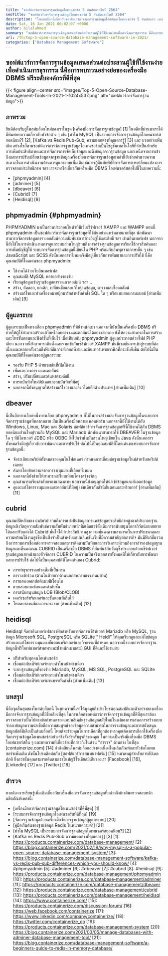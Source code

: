 ```yaml
---
title: "ซอฟต์แวร์การจัดการฐานข้อมูลโอเพนซอร์ส 5 อันดับแรกในปี 2564" 
seoTitle: "ซอฟต์แวร์การจัดการฐานข้อมูลโอเพนซอร์ส 5 อันดับแรกในปี 2564" 
description: "โพสต์บล็อกนี้เกี่ยวกับซอฟต์แวร์การจัดการฐานข้อมูลโฮสต์และโอเพนซอร์ซ 5 อันดับแรก เหล่านี้คือ phpmyadmin, adminer, dbeaver, cubrid และ heidisql" 
date: Sat, 16 Jan 2021 00:02:07 +0000
author: bilalahmed
summary: "ซอฟต์แวร์การจัดการฐานข้อมูลเสนอส่วนต่อประสานผู้ใช้ที่ใช้งานง่ายเพื่อดำเนินการธุรกรรม นี่คือการทบทวนอย่างย่อของเครื่องมือ DBMS ฟรีระดับองค์กรที่ดีที่สุด" 
url: /th/top-5-open-source-database-management-software-in-2021/
categories: ['Database Management Software']
---
```


## ซอฟต์แวร์การจัดการฐานข้อมูลเสนอส่วนต่อประสานผู้ใช้ที่ใช้งานง่ายเพื่อดำเนินการธุรกรรม นี่คือการทบทวนอย่างย่อของเครื่องมือ DBMS ฟรีระดับองค์กรที่ดีที่สุด

{{< figure align=center src="images/Top-5-Open-Source-Database-Management-Tools-In-2021-1-1024x537.png" alt="ซอฟต์แวร์การจัดการฐานข้อมูล">}}


## ภาพรวม
ยินดีต้อนรับสู่โพสต์บล็อกใหม่ของเราในชุด [เครื่องมือการจัดการฐานข้อมูล] [1] ในอดีตที่ผ่านมาเราได้ตีพิมพ์บทความเกี่ยวกับหัวข้อต่าง ๆ เช่น [ทำไม MySQL เป็นระบบการจัดการฐานข้อมูลโอเพนซอร์สยอดนิยม?] [2], [Kafka vs Redis Pub-Sub, ความแตกต่างที่คุณควรรู้] [3] และ บางอย่างเพิ่มเติม อย่างไรก็ตามซอฟต์แวร์การจัดการฐานข้อมูลโอเพนซอร์สเป็นโซลูชั่นเทคโนโลยีที่จำเป็นสำหรับการเพิ่มประสิทธิภาพและการจัดการการจัดเก็บข้อมูลและดึงข้อมูลจากฐานข้อมูล นอกเหนือจากการเข้าถึงและการปรับเปลี่ยนข้อมูลจากฐานข้อมูลเครื่องมือการจัดการฐานข้อมูลเหล่านี้ยังช่วยอำนวยความสะดวกในการดำเนินงานด้านการดูแลระบบเพิ่มเติมเช่นการกู้คืนภัยพิบัติการจัดการการเปลี่ยนแปลงการตรวจสอบประสิทธิภาพ ฯลฯ
เราจะหารือเกี่ยวกับเครื่องมือ DBMS โอเพ่นซอร์สต่อไปนี้ในบทความนี้:
  * [phpmyadmin] [4]
  * [adminer] [5]
  * [dbeaver] [6]
  * [Cubrid] [7]
  * [Heidisql] [8]

## phpmyadmin {#phpmyadmin}
PHPMYADMIN มาเป็นส่วนประกอบในตัวที่มีเว็บเซิร์ฟเวอร์ XAMPP และ WAMPP ตอนนี้ phpmyadmin เป็นซอฟต์แวร์การจัดการฐานข้อมูลที่ใช้กันอย่างแพร่หลายมากที่สุด นักพัฒนาสามารถจัดการข้อมูลตารางคอลัมน์ความสัมพันธ์การอ้างอิงผู้ใช้และสิทธิ์ ฯลฯ ผ่านอินเทอร์เฟซ นอกจากนี้ยังใช้ในการดำเนินงานการดูแลระบบส่วนใหญ่รวมถึงการสร้างฐานข้อมูลการเรียกใช้การสืบค้นและการเพิ่มบัญชีผู้ใช้ ระบบการจัดการฐานข้อมูลนี้เขียนใน PHP พร้อมกับอินพุตจากภาษาอื่น ๆ เช่น JavaScript และ SCSS ดังนั้นเอกสารทั้งหมดจึงมีอยู่เกี่ยวกับการพัฒนาและการปรับใช้ นี่คือคุณสมบัติที่โดดเด่นของ phpmyadmin:
  * ใช้งานได้ง่ายเว็บอินเตอร์เฟส
  * คุณสมบัติ MySQL หลายอย่างรองรับ
  * เรียกดูข้อมูลเช่นฐานข้อมูลตารางแถวคอลัมน์ ฯลฯ ..
  * สร้าง, คัดลอก, ยกเลิก, เปลี่ยนชื่อและแก้ไขฐานข้อมูล, ตารางและชื่อคอลัมน์
  * สร้างแก้ไขและทำเครื่องหมายบุ๊กมาร์กสำหรับคำสั่ง SQL ใด ๆ หรือแบบสอบถามแบตช์
[อ่านเพิ่มเติม] [9]

## ผู้ดูแลระบบ
ผู้ดูแลระบบเป็นทางเลือก phpmyadmin ที่มีน้ำหนักเบา นอกจากนี้ยังเป็นเครื่องมือ DBMS ฟรี ช่วยให้ผู้ใช้สามารถสร้างแก้ไขหรือลบตารางและคอลัมน์ได้อย่างง่ายดาย ยังให้ความสามารถในการสร้างและโทรขั้นตอนและฟังก์ชั่นที่เก็บไว้ เมื่อเทียบกับ phpmyadmin ผู้ดูแลประกอบด้วยไฟล์ PHP เดียว นอกจากนี้ยังสามารถติดตั้งและรวมเข้ากับเซิร์ฟเวอร์ XAMPP มันมีเซสชันการเข้าสู่ระบบที่ต่อเนื่องและหลายครั้งรวมถึงฟังก์ชันการส่งออกที่ง่ายและอินเทอร์เฟซกราฟิกที่กระชับยิ่งขึ้น ต่อไปนี้เป็นคุณสมบัติที่โดดเด่นของผู้ดูแลระบบ:
  * รองรับ PHP 5 ด้วยเซสชันที่เปิดใช้งาน
  * เพิ่มและวางตารางและคอลัมน์
  * สร้าง, ปรับเปลี่ยนและค้นหาตามดัชนี
  * แทรกบันทึกใหม่อัปเดตและลบบันทึกที่มีอยู่
  * นอกจากนี้ยังอนุญาตให้สร้างแก้ไขวางและลิงก์โดยคีย์ต่างประเทศ
[อ่านเพิ่มเติม] [10]

## dbeaver
นี่เป็นอีกทางเลือกหนึ่งทางเลือก phpmyadmin ที่ใช้ในการสร้างและจัดการฐานข้อมูลในระบบการจัดการฐานข้อมูลที่หลากหลาย มันเป็นเครื่องมือหลายแพลตฟอร์ม นอกจากนี้ยังใช้งานได้กับ Windows, Linux, Mac และ Solaris ซอฟต์แวร์การจัดการฐานข้อมูลฟรีนี้ใช้งานได้กับ DBMS ยอดนิยมส่วนใหญ่รวมถึง MySQL และ Mariadb นักพัฒนาสามารถใช้ DBEAVER ในฐานข้อมูลใด ๆ ที่มีไดรเวอร์ JDBC หรือ ODBC ยิ่งไปกว่านั้นมันส่วนใหญ่เขียนใน Java ดังนั้นเอกสารทั้งหมดจึงมีอยู่เกี่ยวกับการพัฒนาและการปรับใช้ ต่อไปนี้เป็นคุณสมบัติที่โดดเด่นของระบบการจัดการฐานข้อมูลนี้:
  * จัดระเบียบสคริปต์ทั้งหมดของคุณในโฟลเดอร์ กำหนดการเชื่อมต่อฐานข้อมูลใหม่สำหรับสคริปต์เฉพาะ
  * ค้นหาโดยข้อความจากตาราง/มุมมองที่เลือกทั้งหมด
  * นอกจากนี้ยังช่วยให้สามารถเปรียบเทียบโครงสร้างวัตถุ
  * คุณสามารถเรียงลำดับกรองแสดงภาพ นอกจากนี้ยังอนุญาตให้นำเข้าข้อมูลและส่งออกข้อมูล
  * ดูและแก้ไขตารางมุมมองและคอลัมน์ที่มีอยู่ เช่นเดียวกับดัชนีขั้นตอนและทริกเกอร์
[อ่านเพิ่มเติม] [11]

## cubrid
คุณสมบัติหลักของ cubrid รวมถึงการแบ่งปันข้อมูลการแคชข้อมูลประสิทธิภาพสูงองค์ประกอบฐานข้อมูลเชิงวัตถุความสัมพันธ์ความสัมพันธ์นายหน้ามิดเดิลแวร์ดั้งเดิมการสนับสนุนโลกาภิวัตน์แบบขยายได้และปรับแต่งได้ Cubrid มั่นใจได้ว่าประสิทธิภาพสูงความมั่นคงความสามารถในการปรับขนาดและความพร้อมใช้งานสูงซึ่งเป็นสิ่งจำเป็นสำหรับแอปพลิเคชันเว็บที่มีความสำคัญต่อภารกิจ มันมีฟังก์ชั่นรวมถึงการรวมการเชื่อมต่อการตรวจสอบและการติดตามบันทึกและการวิเคราะห์รวมถึงการสำรองข้อมูลฐานข้อมูลและคืนคะแนน CUBRID เป็นเครื่องมือ DBMS ที่สัมพันธ์กับวัตถุซึ่งประกอบด้วยเซิร์ฟเวอร์ฐานข้อมูลนายหน้าและตัวจัดการ CUBRID ในความเป็นจริงเอกสารทั้งหมดมีให้เกี่ยวกับการพัฒนาและการปรับใช้ ต่อไปนี้เป็นคุณสมบัติที่โดดเด่นของ Cubrid:
  * การทำธุรกรรมอย่างเต็มที่เป็นกรด
  * ตารางเข้าร่วม (ด้านในซ้ายขวาด้านนอกสหภาพแรงงานผสาน)
  * การแสดงออกปกติแบบมีเงื่อนไข
  * แบบสอบถามซ้อนและลำดับชั้น
  * การสนับสนุนข้อมูล LOB (Blob/CLOB)
  * เคอร์เซอร์ทริกเกอร์และขั้นตอนที่เก็บไว้
  * โหลดบาลานซ์และการกระจาย
[อ่านเพิ่มเติม] [12]

## heidisql
Heidisql จัดทำอินเทอร์เฟซกราฟิกสำหรับการจัดการเซิร์ฟเวอร์ Mariadb หรือ MySQL, ฐานข้อมูล Microsoft SQL, PostgreSQL หรือ SQLite “ Heidi” ให้คุณเรียกดูและแก้ไขข้อมูลสร้างและแก้ไขตารางมุมมองขั้นตอนทริกเกอร์และกิจกรรมที่กำหนด นอกจากนี้ระบบการจัดการฐานข้อมูลนี้ฟรีโอเพ่นซอร์สพกพาและน้ำหนักเบาและมี GUI ที่ดีและใช้งานง่าย
  * ฟรีสำหรับทุกคนโอเพ่นซอร์ส
  * เชื่อมต่อกับเซิร์ฟเวอร์หลายตัวในหน้าต่างเดียว
  * ระบบฐานข้อมูลที่รองรับ: Mariadb, MySQL, MS SQL, PostgreSQL และ SQLite
  * เชื่อมต่อกับเซิร์ฟเวอร์หลายตัวในหน้าต่างเดียว
  * เชื่อมต่อกับเซิร์ฟเวอร์ผ่านบรรทัดคำสั่ง
[อ่านเพิ่มเติม] [13]

## บทสรุป
นี่คือจุดสิ้นสุดของโพสต์บล็อกนี้ ในบทความนี้เราได้พูดคุยถึงประโยชน์คุณสมบัติและตัวอย่างของเครื่องมือการจัดการฐานข้อมูลที่มีชื่อเสียงที่สุด ในการเลือกซอฟต์แวร์การจัดการฐานข้อมูลที่ดีที่สุดเราต้องตรวจสอบว่าเป็นไปตามข้อกำหนดของแอปพลิเคชันฐานข้อมูลสมัยใหม่ในแง่ของการเสนอการสร้างแบบจำลองข้อมูลความน่าเชื่อถือความสมบูรณ์ของข้อมูลความสามารถในการรวมข้อมูลและการสนับสนุนข้อมูลมัลติมีเดียเป็นต้นบล็อกนี้ โพสต์จะช่วยคุณในการเลือกที่ถูกต้องหากคุณต้องการเลือกใช้เครื่องมือจัดการฐานข้อมูลโอเพนซอร์สอย่างจริงจังสำหรับธุรกิจของคุณ ในความเป็นจริงมีเครื่องมือ DBMS โอเพ่นซอร์สอื่น ๆ และบทความที่เกี่ยวข้องที่กล่าวถึงในส่วน "สำรวจ" ด้านล่าง
ในที่สุด [containerize.com] [14] กำลังเขียนโพสต์บล็อกอย่างต่อเนื่องในผลิตภัณฑ์และหัวข้อโอเพนซอร์ซเพิ่มเติม ดังนั้นโปรดติดต่อกับ [ซอฟต์แวร์การสนทนาฟอรัม] [15] หมวดหมู่สำหรับการอัปเดตปกติ ยิ่งกว่านั้นคุณสามารถติดตามเราในบัญชีโซเชียลมีเดียของเรา [Facebook] [16], [LinkedIn] [17] และ [Twitter] [18]

## สำรวจ
หากต้องการเรียนรู้เพิ่มเติมเกี่ยวกับเครื่องมือการจัดการฐานข้อมูลที่กล่าวถึงข้างต้นตรวจสอบหน้าผลิตภัณฑ์เหล่านี้:
  * [เครื่องมือการจัดการฐานข้อมูลโอเพนซอร์สที่ดีที่สุด] [1]
  * [ระบบการจัดการฐานข้อมูลโอเพ่นซอร์สที่ดีที่สุด] [19]
  * [จัดการฐานข้อมูลด้วยเครื่องมือจัดการฐานข้อมูลผู้ดูแลระบบ] [20]
  * [คู่มือเริ่มต้นของฐานข้อมูล Redis ในหน่วยความจำ] [21]
  * [ทำไม MySQL เป็นระบบการจัดการฐานข้อมูลโอเพนซอร์สยอดนิยม?] [2]
  * [Kafka vs Redis Pub-Sub ความแตกต่างที่คุณควรรู้] [3]
[1]: https://products.containerize.com/database-management/
[2]: https://blog.containerize.com/2021/02/18/why-mysql-is-a-popular-open-source-database-management-system/
[3]: https://blog.containerize.com/database-management-software/kafka-vs-redis-pub-sub-differences-which-you-should-know/
[4]: #phpmyadmin
[5]: #adminer
[6]: #dbeaver
[7]: #cubrid
[8]: #heidisql
[9]: https://products.containerize.com/database-management/phpmyadmin
[10]: https://products.containerize.com/database-management/adminer
[11]: https://products.containerize.com/database-management/dbeaver
[12]: https://products.containerize.com/database-management/cubrid
[13]: https://products.containerize.com/database-management/heidisql
[14]: https://www.containerize.com/
[15]: https://products.containerize.com/discussion-forum/
[16]: https://web.facebook.com/containerize
[17]: https://www.linkedin.com/company/containerize/
[18]: https://twitter.com/containerize_co
[19]: https://products.containerize.com/database-management-system
[20]: https://blog.containerize.com/2021/03/05/manage-databases-with-adminer-database-management-tool/
[21]: https://blog.containerize.com/database-management-software/a-beginners-guide-to-redis-in-memory-database/
